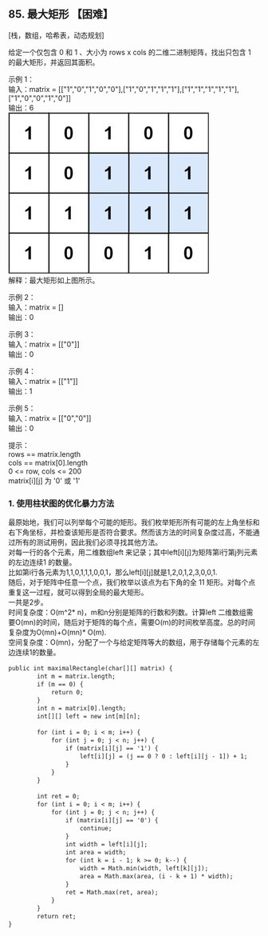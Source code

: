 ## 85. 最大矩形 【困难】       
[栈，数组，哈希表，动态规划]       

给定一个仅包含 0 和 1 、大小为 rows x cols 的二维二进制矩阵，找出只包含 1 的最大矩形，并返回其面积。        

示例 1：     
输入：matrix = [["1","0","1","0","0"],["1","0","1","1","1"],["1","1","1","1","1"],["1","0","0","1","0"]]     
输出：6       
![LC85](https://github.com/zhou-1/Algorithm/blob/master/LeetCodeReview/oneLCperDay/2020-12/imgs/LC85.jpg)    
解释：最大矩形如上图所示。     

示例 2：     
输入：matrix = []     
输出：0    

示例 3：     
输入：matrix = [["0"]]      
输出：0    

示例 4：     
输入：matrix = [["1"]]     
输出：1    

示例 5：    
输入：matrix = [["0","0"]]     
输出：0    
     

提示：    
rows == matrix.length     
cols == matrix[0].length    
0 <= row, cols <= 200    
matrix[i][j] 为 '0' 或 '1'     

### 1. 使用柱状图的优化暴力方法      
最原始地，我们可以列举每个可能的矩形。我们枚举矩形所有可能的左上角坐标和右下角坐标，并检查该矩形是否符合要求。然而该方法的时间复杂度过高，不能通过所有的测试用例，因此我们必须寻找其他方法。   
对每一行的各个元素，用二维数组left 来记录；其中left[i][j]为矩阵第i行第j列元素的左边连续1 的数量。       
比如第i行各元素为1,1,0,1,1,1,0,0,1，那么left[i][j]就是1,2,0,1,2,3,0,0,1.      
随后，对于矩阵中任意一个点，我们枚举以该点为右下角的全 11 矩形。对每个点重复这一过程，就可以得到全局的最大矩形。       
一共是2步。     
时间复杂度：O(m^2* n)，m和n分别是矩阵的行数和列数。计算left 二维数组需要O(mn)的时间，随后对于矩阵的每个点，需要O(m)的时间枚举高度。总的时间复杂度为O(mn)+O(mn)* O(m).      
空间复杂度：O(mn)，分配了一个与给定矩阵等大的数组，用于存储每个元素的左边连续1的数量。
```
public int maximalRectangle(char[][] matrix) {
        int m = matrix.length;
        if (m == 0) {
            return 0;
        }
        int n = matrix[0].length;
        int[][] left = new int[m][n];

        for (int i = 0; i < m; i++) {
            for (int j = 0; j < n; j++) {
                if (matrix[i][j] == '1') {
                    left[i][j] = (j == 0 ? 0 : left[i][j - 1]) + 1;
                }
            }
        }

        int ret = 0;
        for (int i = 0; i < m; i++) {
            for (int j = 0; j < n; j++) {
                if (matrix[i][j] == '0') {
                    continue;
                }
                int width = left[i][j];
                int area = width;
                for (int k = i - 1; k >= 0; k--) {
                    width = Math.min(width, left[k][j]);
                    area = Math.max(area, (i - k + 1) * width);
                }
                ret = Math.max(ret, area);
            }
        }
        return ret;
}
```





















